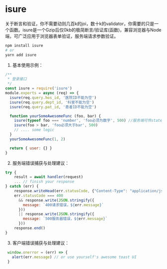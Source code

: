 # isure

关于断言和验证，你不需要动则几百k的joi，数十k的validator，你需要的只是一个函数。isure是一个Gzip后仅0kb的极简断言/验证库(函数)，兼容浏览器与Node端，可广泛应用于浏览器表单验证，服务端请求参数验证。

```bash
npm install isure
# or
yarn add isure
```

1. 基本使用示例：

```javascript
/**
 * 登录接口
 */
const isure = require('isure')
module.exports = async (req) => {
  isure(req.query.hos_id, '医院ID不能为空')
  isure(req.query.dept_id, '科室不能为空')
  isure(req.query.pat_id, '患者ID不能为空')

  function yourSomeAwesomeFunc (foo, bar) {
    isure(typeof foo === 'number', 'foo必须为数字', 500) //服务端可传stateCode
    isure(foo > bar, 'foo必须大于bar', 500)
    // .... some logic
  }
  yourSomeAwesomeFunc(1, 2)

  return { user: {} }
}
```

2. 服务端错误捕获与处理建议：

```javascript
try {
    result = await handler(request)
    ... // finish your response
} catch (err) {
    response.writeHead(err.statusCode, {"Content-Type": "application/json charset=utf-8"})
    err.statusCode === 400 
      && response.write(JSON.stringify({ 
        message: `400请求错误，${err.message}`
      })) 
      || response.write(JSON.stringify({ 
        message: `500服务器错误，${err.message}`
      }))
    response.end()
}
```

3. 客户端错误捕获与处理建议：

```javascript
 window.onerror = (err) => {
   alert(err.message) // or use yourself's awesome toast UI
 }
```